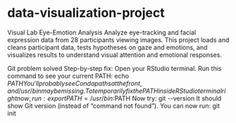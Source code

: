 # data-visualization-project
Visual Lab Eye-Emotion Analysis  Analyze eye-tracking and facial expression data from 28 participants viewing images. This project loads and cleans participant data, tests hypotheses on gaze and emotions, and visualizes results to understand visual attention and emotional responses.

Git problem solved 
Step-by-step fix:
Open your RStudio terminal.
Run this command to see your current PATH:
echo $PATH
You’ll probably see Conda paths at the front, and /usr/bin may be missing.
To temporarily fix the PATH inside RStudio terminal right now, run:
export PATH=/usr/bin:$PATH
Now try:
git --version
It should show Git version (instead of “command not found”).
You can now run:
git init
